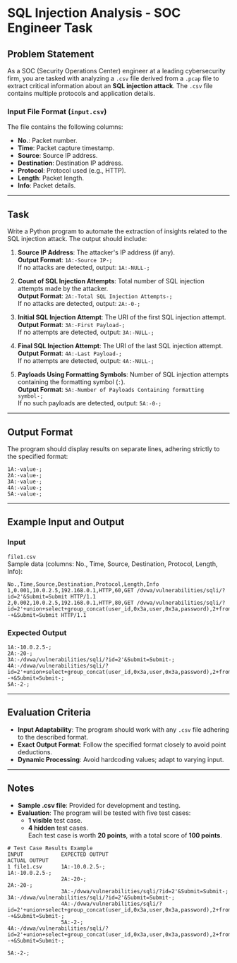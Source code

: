 # SQL Injection Analysis - SOC Engineer Task

## Problem Statement
As a SOC (Security Operations Center) engineer at a leading cybersecurity firm, you are tasked with analyzing a `.csv` file derived from a `.pcap` file to extract critical information about an **SQL injection attack**. The `.csv` file contains multiple protocols and application details.

### Input File Format (`input.csv`)
The file contains the following columns:
- **No.**: Packet number.
- **Time**: Packet capture timestamp.
- **Source**: Source IP address.
- **Destination**: Destination IP address.
- **Protocol**: Protocol used (e.g., HTTP).
- **Length**: Packet length.
- **Info**: Packet details.

---

## Task
Write a Python program to automate the extraction of insights related to the SQL injection attack. The output should include:

1. **Source IP Address**: The attacker's IP address (if any).  
   **Output Format**: `1A:-Source IP-;`  
   If no attacks are detected, output: `1A:-NULL-;`

2. **Count of SQL Injection Attempts**: Total number of SQL injection attempts made by the attacker.  
   **Output Format**: `2A:-Total SQL Injection Attempts-;`  
   If no attacks are detected, output: `2A:-0-;`

3. **Initial SQL Injection Attempt**: The URI of the first SQL injection attempt.  
   **Output Format**: `3A:-First Payload-;`  
   If no attempts are detected, output: `3A:-NULL-;`

4. **Final SQL Injection Attempt**: The URI of the last SQL injection attempt.  
   **Output Format**: `4A:-Last Payload-;`  
   If no attempts are detected, output: `4A:-NULL-;`

5. **Payloads Using Formatting Symbols**: Number of SQL injection attempts containing the formatting symbol (`:`).  
   **Output Format**: `5A:-Number of Payloads Containing formatting symbol-;`  
   If no such payloads are detected, output: `5A:-0-;`

---

## Output Format
The program should display results on separate lines, adhering strictly to the specified format:
```plaintext
1A:-value-;
2A:-value-;
3A:-value-;
4A:-value-;
5A:-value-;
```

---

## Example Input and Output

### Input
`file1.csv`  
Sample data (columns: No., Time, Source, Destination, Protocol, Length, Info):
```plaintext
No.,Time,Source,Destination,Protocol,Length,Info
1,0.001,10.0.2.5,192.168.0.1,HTTP,60,GET /dvwa/vulnerabilities/sqli/?id=2'&Submit=Submit HTTP/1.1
2,0.002,10.0.2.5,192.168.0.1,HTTP,80,GET /dvwa/vulnerabilities/sqli/?id=2'+union+select+group_concat(user_id,0x3a,user,0x3a,password),2+from+users--+&Submit=Submit HTTP/1.1
```

### Expected Output
```plaintext
1A:-10.0.2.5-;
2A:-20-;
3A:-/dvwa/vulnerabilities/sqli/?id=2'&Submit=Submit-;
4A:-/dvwa/vulnerabilities/sqli/?id=2'+union+select+group_concat(user_id,0x3a,user,0x3a,password),2+from+users--+&Submit=Submit-;
5A:-2-;
```

---

## Evaluation Criteria
- **Input Adaptability**: The program should work with any `.csv` file adhering to the described format.
- **Exact Output Format**: Follow the specified format closely to avoid point deductions.
- **Dynamic Processing**: Avoid hardcoding values; adapt to varying input.

---

## Notes
- **Sample .csv file**: Provided for development and testing.
- **Evaluation**: The program will be tested with five test cases:
  - **1 visible** test case.
  - **4 hidden** test cases.  
Each test case is worth **20 points**, with a total score of **100 points**.

```plaintext
# Test Case Results Example
INPUT            EXPECTED OUTPUT                                                                                                    ACTUAL OUTPUT
1 file1.csv      1A:-10.0.2.5-;                                                                                                    1A:-10.0.2.5-;
                 2A:-20-;                                                                                                         2A:-20-;
                 3A:-/dvwa/vulnerabilities/sqli/?id=2'&Submit=Submit-;                                                            3A:-/dvwa/vulnerabilities/sqli/?id=2'&Submit=Submit-;
                 4A:-/dvwa/vulnerabilities/sqli/?id=2'+union+select+group_concat(user_id,0x3a,user,0x3a,password),2+from+users--+&Submit=Submit-;
                 5A:-2-;                                                                                                         4A:-/dvwa/vulnerabilities/sqli/?id=2'+union+select+group_concat(user_id,0x3a,user,0x3a,password),2+from+users--+&Submit=Submit-;
                                                                                                                                5A:-2-;
```
